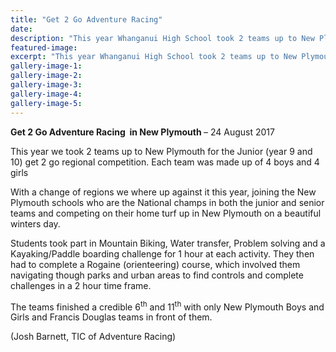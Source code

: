 ```yaml
---
title: "Get 2 Go Adventure Racing"
date: 
description: "This year Whanganui High School took 2 teams up to New Plymouth for the Junior (year 9 and 10) Get 2 Go regional competition..."
featured-image: 
excerpt: "This year Whanganui High School took 2 teams up to New Plymouth for the Junior (year 9 and 10) Get 2 Go regional competition. Each team was made up of 4 boys and 4 girls."
gallery-image-1: 
gallery-image-2: 
gallery-image-3: 
gallery-image-4: 
gallery-image-5: 
---
```


<p><strong>Get 2 Go Adventure Racing &nbsp;in New Plymouth </strong>&ndash; 24&nbsp;August 2017&nbsp;</p>
<p>This year we took 2 teams up to New Plymouth for the Junior (year 9 and 10) get 2 go regional competition. Each team was made up of 4 boys and 4 girls</p>
<p>With a change of regions we where up against it this year, joining the New Plymouth schools who are the National champs in both the junior and senior teams and competing on their home turf up in New Plymouth on a beautiful winters day.</p>
<p>Students took part in Mountain Biking, Water transfer, Problem solving and a Kayaking/Paddle boarding challenge for 1 hour at each activity. They then had to complete a Rogaine (orienteering) course, which involved them navigating though parks and urban areas to find controls and complete challenges in a 2 hour time frame.</p>
<p>The teams finished a credible 6<sup>th</sup> and 11<sup>th</sup> with only New Plymouth Boys and Girls and Francis Douglas teams in front of them.&nbsp;</p>
<p>(Josh Barnett, TIC of Adventure Racing)&nbsp;</p>

